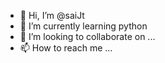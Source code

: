 - 👋 Hi, I’m @saiJt
- 🌱 I’m currently learning python
- 💞️ I’m looking to collaborate on ...
- 📫 How to reach me ...

